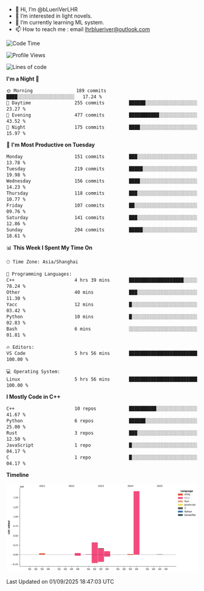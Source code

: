 - 👋 Hi, I’m @bLueriVerLHR
- 👀 I’m interested in light novels.
- 🌱 I’m currently learning ML system.
- 📫 How to reach me : email lhrblueriver@outlook.com

<!--START_SECTION:waka-->
![Code Time](http://img.shields.io/badge/Code%20Time-417%20hrs%2024%20mins-blue)

![Profile Views](http://img.shields.io/badge/Profile%20Views-0-blue)

![Lines of code](https://img.shields.io/badge/From%20Hello%20World%20I%27ve%20Written-2.3%20million%20lines%20of%20code-blue)

**I'm a Night 🦉** 

```text
🌞 Morning                189 commits         ████░░░░░░░░░░░░░░░░░░░░░   17.24 % 
🌆 Daytime                255 commits         ██████░░░░░░░░░░░░░░░░░░░   23.27 % 
🌃 Evening                477 commits         ███████████░░░░░░░░░░░░░░   43.52 % 
🌙 Night                  175 commits         ████░░░░░░░░░░░░░░░░░░░░░   15.97 % 
```
📅 **I'm Most Productive on Tuesday** 

```text
Monday                   151 commits         ███░░░░░░░░░░░░░░░░░░░░░░   13.78 % 
Tuesday                  219 commits         █████░░░░░░░░░░░░░░░░░░░░   19.98 % 
Wednesday                156 commits         ████░░░░░░░░░░░░░░░░░░░░░   14.23 % 
Thursday                 118 commits         ███░░░░░░░░░░░░░░░░░░░░░░   10.77 % 
Friday                   107 commits         ██░░░░░░░░░░░░░░░░░░░░░░░   09.76 % 
Saturday                 141 commits         ███░░░░░░░░░░░░░░░░░░░░░░   12.86 % 
Sunday                   204 commits         █████░░░░░░░░░░░░░░░░░░░░   18.61 % 
```


📊 **This Week I Spent My Time On** 

```text
🕑︎ Time Zone: Asia/Shanghai

💬 Programming Languages: 
C++                      4 hrs 39 mins       ████████████████████░░░░░   78.24 % 
Other                    40 mins             ███░░░░░░░░░░░░░░░░░░░░░░   11.30 % 
Yacc                     12 mins             █░░░░░░░░░░░░░░░░░░░░░░░░   03.42 % 
Python                   10 mins             █░░░░░░░░░░░░░░░░░░░░░░░░   02.83 % 
Bash                     6 mins              ░░░░░░░░░░░░░░░░░░░░░░░░░   01.81 % 

🔥 Editors: 
VS Code                  5 hrs 56 mins       █████████████████████████   100.00 % 

💻 Operating System: 
Linux                    5 hrs 56 mins       █████████████████████████   100.00 % 
```

**I Mostly Code in C++** 

```text
C++                      10 repos            ██████████░░░░░░░░░░░░░░░   41.67 % 
Python                   6 repos             ██████░░░░░░░░░░░░░░░░░░░   25.00 % 
Rust                     3 repos             ███░░░░░░░░░░░░░░░░░░░░░░   12.50 % 
JavaScript               1 repo              █░░░░░░░░░░░░░░░░░░░░░░░░   04.17 % 
C                        1 repo              █░░░░░░░░░░░░░░░░░░░░░░░░   04.17 % 
```



**Timeline**

![Lines of Code chart](https://raw.githubusercontent.com/bLueriVerLHR/bLueriVerLHR/main/assets/bar_graph.png)


 Last Updated on 01/09/2025 18:47:03 UTC
<!--END_SECTION:waka-->
